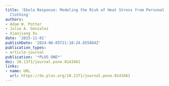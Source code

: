 ```yaml
---
title: 'Ebola Response: Modeling the Risk of Heat Stress from Personal Protective
  Clothing'
authors:
- Adam W. Potter
- Julio A. Gonzalez
- Xiaojiang Xu
date: '2015-11-01'
publishDate: '2024-06-05T21:10:24.655884Z'
publication_types:
- article-journal
publication: '*PLOS ONE*'
doi: 10.1371/journal.pone.0143461
links:
- name: URL
  url: https://dx.plos.org/10.1371/journal.pone.0143461
---
```

